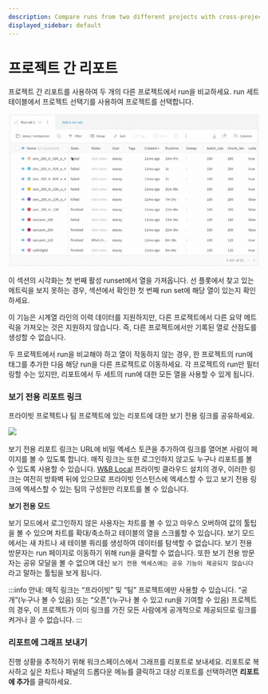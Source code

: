 ```yaml
---
description: Compare runs from two different projects with cross-project reports.
displayed_sidebar: default
---
```


# 프로젝트 간 리포트

<head>
  <title>두 개의 다른 프로젝트에서 run을 비교합니다.</title>
</head>


프로젝트 간 리포트를 사용하여 두 개의 다른 프로젝트에서 run을 비교하세요. run 세트 테이블에서 프로젝트 선택기를 사용하여 프로젝트를 선택합니다.

![다른 프로젝트 간 run 비교](/images/reports/howto_pick_a_different_project_to_draw_runs_from.gif)

이 섹션의 시각화는 첫 번째 활성 runset에서 열을 가져옵니다. 선 플롯에서 찾고 있는 메트릭을 보지 못하는 경우, 섹션에서 확인한 첫 번째 run set에 해당 열이 있는지 확인하세요.

이 기능은 시계열 라인의 이력 데이터를 지원하지만, 다른 프로젝트에서 다른 요약 메트릭을 가져오는 것은 지원하지 않습니다. 즉, 다른 프로젝트에서만 기록된 열로 산점도를 생성할 수 없습니다.

두 프로젝트에서 run을 비교해야 하고 열이 작동하지 않는 경우, 한 프로젝트의 run에 태그를 추가한 다음 해당 run을 다른 프로젝트로 이동하세요. 각 프로젝트의 run만 필터링할 수는 있지만, 리포트에서 두 세트의 run에 대한 모든 열을 사용할 수 있게 됩니다.

### 보기 전용 리포트 링크

프라이빗 프로젝트나 팀 프로젝트에 있는 리포트에 대한 보기 전용 링크를 공유하세요.

![](@site/static/images/reports/magic-links.gif)

보기 전용 리포트 링크는 URL에 비밀 엑세스 토큰을 추가하여 링크를 열어본 사람이 페이지를 볼 수 있도록 합니다. 매직 링크는 또한 로그인하지 않고도 누구나 리포트를 볼 수 있도록 사용할 수 있습니다. [W&B Local](../hosting/intro.md) 프라이빗 클라우드 설치의 경우, 이러한 링크는 여전히 방화벽 뒤에 있으므로 프라이빗 인스턴스에 엑세스할 수 있고 보기 전용 링크에 엑세스할 수 있는 팀의 구성원만 리포트를 볼 수 있습니다.

**보기 전용 모드**

보기 모드에서 로그인하지 않은 사용자는 차트를 볼 수 있고 마우스 오버하여 값의 툴팁을 볼 수 있으며 차트를 확대/축소하고 테이블의 열을 스크롤할 수 있습니다. 보기 모드에서는 새 차트나 새 테이블 쿼리를 생성하여 데이터를 탐색할 수 없습니다. 보기 전용 방문자는 run 페이지로 이동하기 위해 run을 클릭할 수 없습니다. 또한 보기 전용 방문자는 공유 모달을 볼 수 없으며 대신 `보기 전용 엑세스에는 공유 기능이 제공되지 않습니다`라고 말하는 툴팁을 보게 됩니다.

:::info
안내: 매직 링크는 “프라이빗” 및 “팀” 프로젝트에만 사용할 수 있습니다. “공개”(누구나 볼 수 있음) 또는 “오픈”(누구나 볼 수 있고 run을 기여할 수 있음) 프로젝트의 경우, 이 프로젝트가 이미 링크를 가진 모든 사람에게 공개적으로 제공되므로 링크를 켜거나 끌 수 없습니다.
:::

### 리포트에 그래프 보내기

진행 상황을 추적하기 위해 워크스페이스에서 그래프를 리포트로 보내세요. 리포트로 복사하고 싶은 차트나 패널의 드롭다운 메뉴를 클릭하고 대상 리포트를 선택하려면 **리포트에 추가**를 클릭하세요.